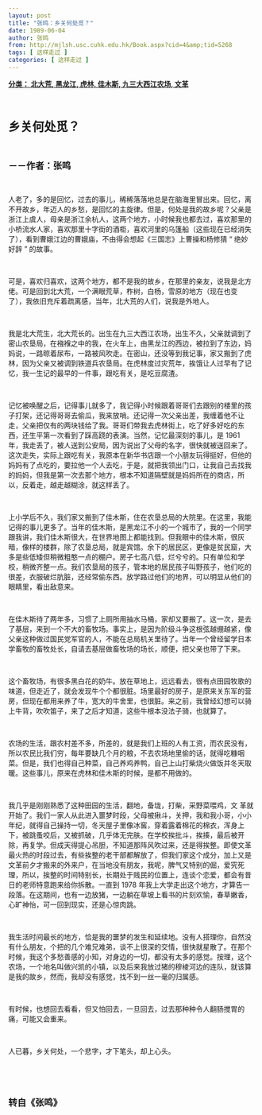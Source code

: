 ```yaml
---
layout: post
title: "张鸣：乡关何处觅？"
date: 1989-06-04
author: 张鸣
from: http://mjlsh.usc.cuhk.edu.hk/Book.aspx?cid=4&amp;tid=5268
tags: [ 这样走过 ]
categories: [ 这样走过 ]
---
```


<div style="margin: 15px 10px 10px 0px;">
<div>
<span id="ctl00_ContentPlaceHolder1_chapter1_SubjectLabel" style="font-weight:bold;text-decoration:underline;">
   分类： 北大荒, 黑龙江, 虎林, 佳木斯, 九三大西江农场, 文革
  </span>
</div>
<p class="p1">
<b>
<font size="5">
<span class="s1">
</span>
<br/>
</font>
</b>
</p>
<p class="p2">
<span class="s1">
<b>
<font size="5">
     乡关何处觅？
    </font>
</b>
</span>
</p>
<p class="p1">
<b>
<font size="4">
<span class="s1">
</span>
<br/>
</font>
</b>
</p>
<p class="p2">
<span class="s1">
<b>
<font size="4">
     －－作者：张鸣
    </font>
</b>
</span>
</p>
<p class="p1">
<span class="s1">
</span>
<br/>
</p>
<p class="p2">
<span class="s1">
   人老了，多的是回忆，过去的事儿，稀稀落落地总是在脑海里冒出来。回忆，离不开故乡，年迈人的乡愁，是回忆的主旋律。但是，何处是我的故乡呢？父亲是浙江上虞人，母亲是浙江余杭人，这两个地方，小时候我也都去过，喜欢那里的小桥流水人家，喜欢那里十字街的酒柜，喜欢河里的乌篷船（这些现在已经消失了），看到曹娥江边的曹娥庙，不由得会想起《三国志》上曹操和杨修猜
  </span>
<span class="s2">
   “
  </span>
<span class="s1">
   绝妙好辞
  </span>
<span class="s2">
   ”
  </span>
<span class="s1">
   的故事。
  </span>
</p>
<p class="p1">
<span class="s1">
</span>
<br/>
</p>
<p class="p2">
<span class="s1">
   可是，喜欢归喜欢，这两个地方，都不是我的故乡，在那里的亲友，说我是北方佬。可是回到北大荒，一个满眼荒草，柞树，白杨，雪原的地方（现在也变了），我依旧充斥着疏离感，当年，北大荒的人们，说我是外地人。
  </span>
</p>
<p class="p1">
<span class="s1">
</span>
<br/>
</p>
<p class="p2">
<span class="s1">
   我是北大荒生，北大荒长的。出生在九三大西江农场，出生不久，父亲就调到了密山农垦局，在襁褓之中的我，在火车上，由黑龙江的西边，被拉到了东边，妈妈说，一路晾着尿布，一路被风吹走。在密山，还没等到我记事，家又搬到了虎林，因为父亲又被调到铁道兵农垦局。在虎林度过灾荒年，挨饿让人过早有了记忆，我一生记的最早的一件事，跟吃有关，是吃豆腐渣。
  </span>
</p>
<p class="p1">
<span class="s1">
</span>
<br/>
</p>
<p class="p2">
<span class="s1">
   记忆被唤醒之后，记得事儿就多了，我记得小时候跟着哥哥们去跟别的楼里的孩子打架，还记得哥哥去偷瓜，我来放哨。还记得一次父亲出差，我缠着他不让走，父亲把仅有的两块钱给了我。哥哥们带我去虎林街上，吃了好多好吃的东西，还生平第一次看到了踩高跷的表演。当然，记忆最深刻的事儿，是
  </span>
<span class="s2">
   1961
  </span>
<span class="s1">
   年，我走丢了，被人送到公安局，因为说出了父母的名字，很快就被送回来了。这次走失，实际上跟吃有关，我原本在新华书店跟一个小朋友玩得挺好，但他的妈妈有了点吃的，要拉他一个人去吃，于是，就把我领出门口，让我自己去找我的妈妈，但我是第一次去那个地方，根本不知道隔壁就是妈妈所在的商店，所以，反着走，越走越糊涂，就这样丢了。
  </span>
</p>
<p class="p1">
<span class="s1">
</span>
<br/>
</p>
<p class="p2">
<span class="s1">
   上小学后不久，我们家又搬到了佳木斯，住在农垦总局的大院里。在这里，我能记得的事儿更多了。当年的佳木斯，是黑龙江不小的一个城市了，我的一个同学跟我讲，我们佳木斯很大，在世界地图上都能找到。但我眼中的佳木斯，很灰暗，像样的楼群，除了农垦总局，就是宾馆。余下的居民区，更像是贫民窟，大多是些低矮但稍微粗憨一点的棚户。房子七高八低，烂兮兮的。只有单位和学校，稍微齐整一点。我们农垦局的孩子，管本地的居民孩子叫野孩子，他们吃的很差，衣服破烂肮脏，还经常偷东西。放学路过他们的地界，可以明显从他们的眼睛里，看出敌意来。
  </span>
</p>
<p class="p1">
<span class="s1">
</span>
<br/>
</p>
<p class="p2">
<span class="s1">
   在佳木斯待了两年多，习惯了上厕所用抽水马桶，家却又要搬了。这一次，是去了基层，来到一个不大的畜牧场。事实上，是因为阶级斗争这根弦越绷越紧，像父亲这种做过国民党军官的人，不能在总局机关里待了。当年一个曾经留学日本学畜牧的畜牧处长，自请去基层做畜牧场的场长，顺便，把父亲也带了下来。
  </span>
</p>
<p class="p1">
<span class="s1">
</span>
<br/>
</p>
<p class="p2">
<span class="s1">
   这个畜牧场，有很多黑白花的奶牛。放在草地上，远远看去，很有点田园牧歌的味道，但走近了，就会发现牛个个都很脏。场里最好的房子，是原来关东军的营房，但现在都用来养了牛，宽大的牛舍里，也很脏。来之前，我曾经幻想可以骑上牛背，吹吹笛子，来了之后才知道，这些牛根本没法子骑，也就算了。
  </span>
</p>
<p class="p1">
<span class="s1">
</span>
<br/>
</p>
<p class="p2">
<span class="s1">
   农场的生活，跟农村差不多，所差的，就是我们上班的人有工资，而农民没有，所以农民比我们穷，每年要缺几个月的粮，不去农场地里偷的话，就得吃糠咽菜。但是，我们也得自己种菜，自己养鸡养鸭，自己上山打柴烧火做饭并冬天取暖。这些事儿，原来在虎林和佳木斯的时候，是都不用做的。
  </span>
</p>
<p class="p1">
<span class="s1">
</span>
<br/>
</p>
<p class="p2">
<span class="s1">
   我几乎是刚刚熟悉了这种田园的生活，翻地，备垅，打柴，采野菜喂鸡，文
  </span>
<span class="s2">
</span>
<span class="s1">
   革就开始了。我们一家人从此进入噩梦时段，父母被揪斗，关押，我和我小哥，小小年纪，就得自己操持一切，冬天屋子里像冰窖，穿着露着棉花的棉衣，浑身上下，被跳蚤咬后，又被抓破，几乎体无完肤。在学校挨批斗，挨揍，最后被开除，再复学。但成天得提心吊胆，不知道那阵风吹过来，还是得挨整。即使文革最火热的时段过去，有些挨整的老干部都解放了，但我们家这个成分，加上又是文革前夕才搬来的外来户，在当地没有朋友，我呢，脾气又特别的倔，爱究死理，所以，挨整的时间特别长，长期处于贱民的位置上，连谈个恋爱，都会有昔日的老师特意跑来给你拆散。一直到
  </span>
<span class="s2">
   1978
  </span>
<span class="s1">
   年我上大学走出这个地方，才算告一段落。在这期间，也有一边放猪，一边躺在草坡上看书的片刻欢愉，春草嫩香，心旷神怡，可一回到现实，还是心惊肉跳。
  </span>
</p>
<p class="p1">
<span class="s1">
</span>
<br/>
</p>
<p class="p2">
<span class="s1">
   我生活时间最长的地方，恰是我的噩梦的发生和延续地。没有人搭理你，自然没有什么朋友，个把的几个难兄难弟，谈不上很深的交情，很快就星散了。在那个时候，我这个多愁善感的小知，对身边的一切，都没有太多的感觉。按理，这个农场，一个地名叫做兴凯的小镇，以及后来我放过猪的穆棱河边的连队，就该算是我的故乡，然而，我却没有感觉，找不到一丝一毫的归属感。
  </span>
</p>
<p class="p1">
<span class="s1">
</span>
<br/>
</p>
<p class="p2">
<span class="s1">
   有时候，也想回去看看，但又怕回去，一旦回去，过去那种种令人翻肠搅胃的痛，可能又会重来。
  </span>
</p>
<p class="p1">
<span class="s1">
</span>
<br/>
</p>
<p class="p2">
<span class="s1">
   人已暮，乡关何处，一个悲字，才下笔头，却上心头。
  </span>
</p>
<p class="p1">
<span class="s1">
</span>
<br/>
</p>
<p class="p1">
<b>
<font size="4">
<span class="s1">
</span>
<br/>
</font>
</b>
</p>
<p class="p2">
<span class="s1">
<b>
<font size="4">
     转自《张鸣》
    </font>
</b>
</span>
</p>
</div>
